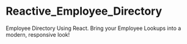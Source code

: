 # Reactive_Employee_Directory
Employee Directory Using React. Bring your Employee Lookups into a modern, responsive look!
